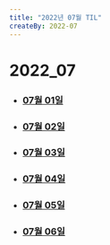 ```yaml
---
title: "2022년 07월 TIL"
createBy: 2022-07
---
```


# 2022_07
- ### [07월 01일](/sdhs/2207/220701.md)
- ### [07월 02일](/sdhs/2207/220702.md)
- ### [07월 03일](/sdhs/2207/220703.md)
- ### [07월 04일](/sdhs/2207/220704.md)
- ### [07월 05일](/sdhs/2207/220705.md)
- ### [07월 06일](/sdhs/2207/220706.md)

